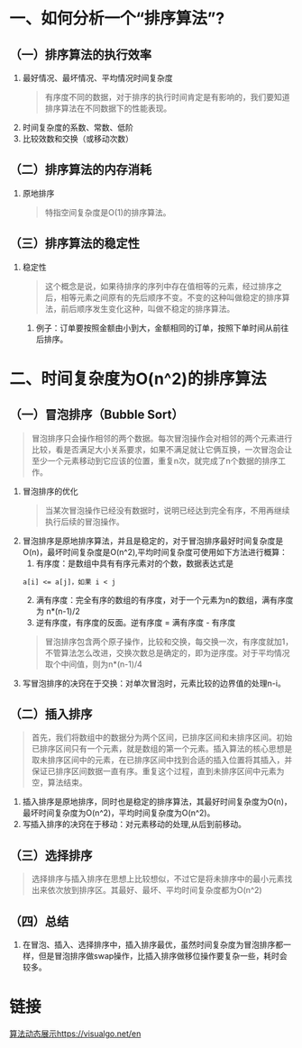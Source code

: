 # 一、如何分析一个“排序算法”?
## （一）排序算法的执行效率
1. 最好情况、最坏情况、平均情况时间复杂度
   >有序度不同的数据，对于排序的执行时间肯定是有影响的，我们要知道排序算法在不同数据下的性能表现。
2. 时间复杂度的系数、常数、低阶
3. 比较效数和交换（或移动次数）
## （二）排序算法的内存消耗
1. 原地排序
   >特指空间复杂度是O(1)的排序算法。
## （三）排序算法的稳定性
1. 稳定性
   >这个概念是说，如果待排序的序列中存在值相等的元素，经过排序之后，相等元素之间原有的先后顺序不变。不变的这种叫做稳定的排序算法，前后顺序发生变化这种，叫做不稳定的排序算法。
   1. 例子：订单要按照金额由小到大，金额相同的订单，按照下单时间从前往后排序。

# 二、时间复杂度为O(n^2)的排序算法
## （一）冒泡排序（Bubble Sort）
>冒泡排序只会操作相邻的两个数据。每次冒泡操作会对相邻的两个元素进行比较，看是否满足大小关系要求，如果不满足就让它俩互换，一次冒泡会让至少一个元素移动到它应该的位置，重复n次，就完成了n个数据的排序工作。
1. 冒泡排序的优化
   >当某次冒泡操作已经没有数据时，说明已经达到完全有序，不用再继续执行后续的冒泡操作。
2. 冒泡排序是原地排序算法，并且是稳定的，对于冒泡排序最好时间复杂度是O(n)，最坏时间复杂度是O(n^2),平均时间复杂度可使用如下方法进行概算：
   1. 有序度：是数组中具有有序元素对的个数，数据表达式是
   ```
   a[i] <= a[j]，如果 i < j
   ```
   2. 满有序度：完全有序的数组的有序度，对于一个元素为n的数组，满有序度为 n*(n-1)/2
   3. 逆有序度，有序度的反面。逆有序度 = 满有序度 - 有序度
   >冒泡排序包含两个原子操作，比较和交换，每交换一次，有序度就加1，不管算法怎么改进，交换次数总是确定的，即为逆序度。对于平均情况取个中间值，则为n*(n-1)/4
3. 写冒泡排序的决窍在于交换：对单次冒泡时，元素比较的边界值的处理n-i。
## （二）插入排序
> 首先，我们将数组中的数据分为两个区间，已排序区间和未排序区间。初始已排序区间只有一个元素，就是数组的第一个元素。插入算法的核心思想是取未排序区间中的元素，在已排序区间中找到合适的插入位置将其插入，并保证已排序区间数据一直有序。重复这个过程，直到未排序区间中元素为空，算法结束。
1. 插入排序是原地排序，同时也是稳定的排序算法，其最好时间复杂度为O(n)，最坏时间复杂度为O(n^2)，平均时间复杂度为O(n^2)。
1. 写插入排序的决窍在于移动：对元素移动的处理,从后到前移动。

## （三）选择排序
> 选择排序与插入排序在思想上比较想似，不过它是将未排序中的最小元素找出来依次放到排序区。其最好、最坏、平均时间复杂度都为O(n^2)

## （四）总结
1. 在冒泡、插入、选择排序中，插入排序最优，虽然时间复杂度为冒泡排序都一样，但是冒泡排序做swap操作，比插入排序做移位操作要复杂一些，耗时会较多。

# 链接
[算法动态展示https://visualgo.net/en](https://visualgo.net/en)